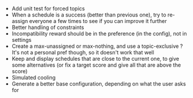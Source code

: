 - Add unit test for forced topics
- When a schedule is a success (better than previous one), try to re-assign everyone a few times to see if you can improve it further
- Better handling of constraints
- Incompatibility reward should be in the preference (in the config), not in settings
- Create a max-unassigned or max-nothing, and use a topic-exclusive ? It's not a personal pref though, so it doesn't work that well
- Keep and display schedules that are close to the current one, to give some alternatives (or fix a target score and give all that are above the score)
- Simulated cooling
- Generate a better base configuration, depending on what the user asks for
